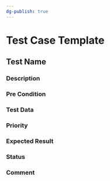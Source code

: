 ```yaml
---
dg-publish: true
---
```

# Test Case Template

## Test Name

### Description

### Pre Condition

### Test Data

### Priority

### Expected Result

### Status

### Comment